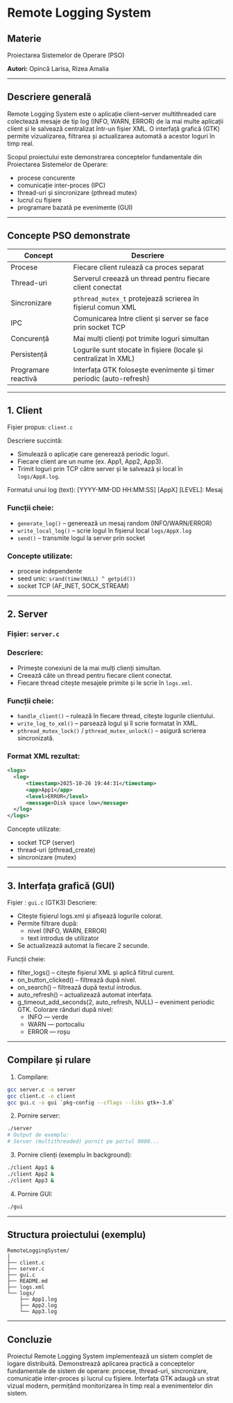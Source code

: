 # Remote Logging System

## Materie
Proiectarea Sistemelor de Operare (PSO)

**Autori:** Opincă Larisa, Rizea Amalia

---

## Descriere generală

Remote Logging System este o aplicație client–server multithreaded care colectează mesaje de tip log (INFO, WARN, ERROR) de la mai multe aplicații client și le salvează centralizat într-un fișier XML. O interfață grafică (GTK) permite vizualizarea, filtrarea și actualizarea automată a acestor loguri în timp real.

Scopul proiectului este demonstrarea conceptelor fundamentale din Proiectarea Sistemelor de Operare:
- procese concurente
- comunicație inter-proces (IPC)
- thread-uri și sincronizare (pthread mutex)
- lucrul cu fișiere
- programare bazată pe evenimente (GUI)

---

## Concepte PSO demonstrate

| Concept        | Descriere |
|----------------|-----------|
| Procese        | Fiecare client rulează ca proces separat |
| Thread-uri     | Serverul creează un thread pentru fiecare client conectat |
| Sincronizare   | `pthread_mutex_t` protejează scrierea în fișierul comun XML |
| IPC            | Comunicarea între client și server se face prin socket TCP |
| Concurență     | Mai mulți clienți pot trimite loguri simultan |
| Persistență    | Logurile sunt stocate în fișiere (locale și centralizat în XML) |
| Programare reactivă | Interfața GTK folosește evenimente și timer periodic (auto-refresh) |

---

## 1. Client

Fișier propus: `client.c`

Descriere succintă:
- Simulează o aplicație care generează periodic loguri.
- Fiecare client are un nume (ex. App1, App2, App3).
- Trimit loguri prin TCP către server și le salvează și local în `logs/AppX.log`.

Formatul unui log (text):
[YYYY-MM-DD HH:MM:SS] [AppX] [LEVEL]: Mesaj

### Funcții cheie:
- `generate_log()` – generează un mesaj random (INFO/WARN/ERROR)
- `write_local_log()` – scrie logul în fișierul local `logs/AppX.log`
- `send()` – transmite logul la server prin socket

### Concepte utilizate:
- procese independente
- seed unic: `srand(time(NULL) ^ getpid())`
- socket TCP (AF_INET, SOCK_STREAM)
---

## 2. Server
### Fișier: `server.c`

### Descriere:
- Primește conexiuni de la mai mulți clienți simultan.
- Creează câte un thread pentru fiecare client conectat.
- Fiecare thread citește mesajele primite și le scrie în `logs.xml`.

### Funcții cheie:
- `handle_client()` – rulează în fiecare thread, citește logurile clientului.
- `write_log_to_xml()` – parsează logul și îl scrie formatat în XML.
- `pthread_mutex_lock()` / `pthread_mutex_unlock()` – asigură scrierea sincronizată.

### Format XML rezultat:
```xml
<logs>
  <log>
      <timestamp>2025-10-26 19:44:31</timestamp>
      <app>App1</app>
      <level>ERROR</level>
      <message>Disk space low</message>
  </log>
</logs>
```
Concepte utilizate:
 - socket TCP (server)
 - thread-uri (pthread_create)
 - sincronizare (mutex)

---

## 3. Interfața grafică (GUI)

Fișier : `gui.c` (GTK3)
Descriere:
 - Citește fișierul logs.xml și afișează logurile colorat.
 - Permite filtrare după:
    - nivel (INFO, WARN, ERROR)
    - text introdus de utilizator
 - Se actualizează automat la fiecare 2 secunde.

Funcții cheie:

 - filter_logs() – citește fișierul XML și aplică filtrul curent.
 - on_button_clicked() – filtrează după nivel.
 - on_search() – filtrează după textul introdus.
 - auto_refresh() – actualizează automat interfața.
 - g_timeout_add_seconds(2, auto_refresh, NULL) – eveniment periodic GTK.
Colorare rânduri după nivel:
   - INFO — verde
   - WARN — portocaliu
   - ERROR — roșu
---

## Compilare și rulare

1. Compilare:
```bash
gcc server.c -o server
gcc client.c -o client
gcc gui.c -o gui `pkg-config --cflags --libs gtk+-3.0`
```

2. Pornire server:
```bash
./server
# Output de exemplu:
# Server (multithreaded) pornit pe portul 9000...
```

3. Pornire clienți (exemplu în background):
```bash
./client App1 &
./client App2 &
./client App3 &
```

4. Pornire GUI:
```bash
./gui
```

---

## Structura proiectului (exemplu)
```
RemoteLoggingSystem/
│
├── client.c
├── server.c
├── gui.c
├── README.md
├── logs.xml
└── logs/
    ├── App1.log
    ├── App2.log
    └── App3.log
```

---

## Concluzie
Proiectul Remote Logging System implementează un sistem complet de logare distribuită.
Demonstrează aplicarea practică a conceptelor fundamentale de sistem de operare: procese, thread-uri, sincronizare, comunicație inter-proces și lucrul cu fișiere.
Interfața GTK adaugă un strat vizual modern, permițând monitorizarea în timp real a evenimentelor din sistem.
